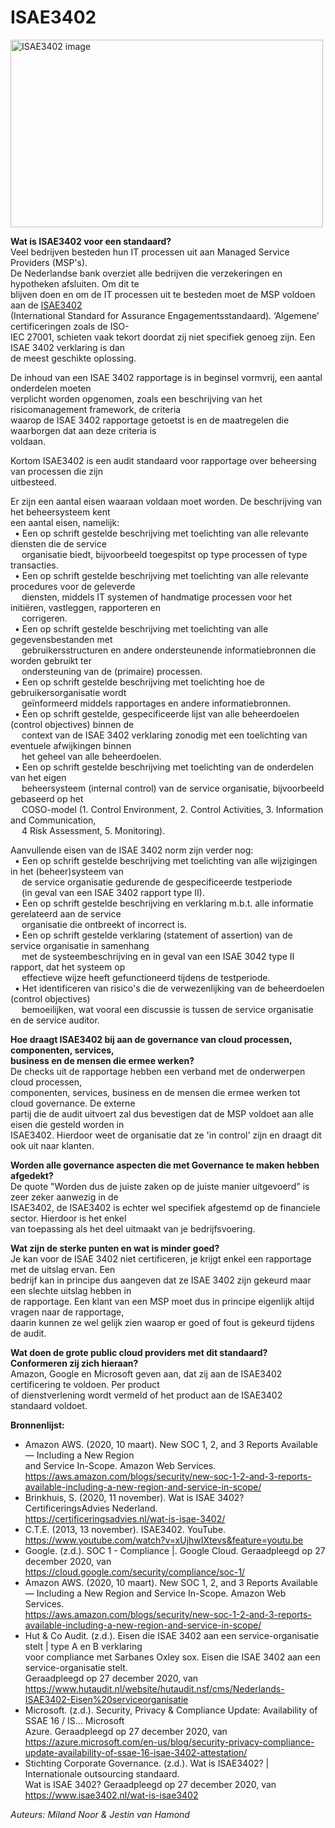 # ISAE3402 

<img src='https://itagil.dk/wp-content/uploads/2019/12/nyhed-isae-3402-type-2.jpg' alt='ISAE3402 image' style='width:500px;height:300px;'>

[comment]: <> (Uitleg wat ISAE3402 precies voor een standaard is.)
<b>Wat is ISAE3402 voor een standaard? </b></br>
Veel bedrijven besteden hun IT processen uit aan Managed Service Providers (MSP's).</br> De Nederlandse bank overziet alle bedrijven die verzekeringen en hypotheken afsluiten. Om dit te</br> blijven doen en om de IT processen uit te besteden moet de MSP voldoen aan de <a href="https://certificeringsadvies.nl/wat-is-isae-3402" target="_top">ISAE3402</a> </br> (International Standard for Assurance Engagementsstandaard).
‘Algemene’ certificeringen zoals de ISO-</br>IEC 27001, schieten vaak tekort doordat zij niet specifiek genoeg zijn. Een ISAE 3402 verklaring is dan </br>de meest geschikte oplossing. 

De inhoud van een ISAE 3402 rapportage is in beginsel vormvrij, een aantal onderdelen moeten </br> verplicht worden opgenomen, zoals een beschrijving van het risicomanagement framework, de criteria </br> waarop de ISAE 3402 rapportage getoetst is en de maatregelen die waarborgen dat aan deze criteria is </br>voldaan.

Kortom ISAE3402 is een audit standaard voor rapportage over beheersing van processen die zijn </br> uitbesteed.

Er zijn een aantal eisen waaraan voldaan moet worden.
De beschrijving van het beheersysteem kent </br> een aantal eisen, namelijk: </br>
&ensp;• Een op schrift gestelde beschrijving met toelichting van alle relevante diensten die de service </br> &ensp;&ensp; organisatie biedt, bijvoorbeeld toegespitst op type processen of type transacties. </br>
&ensp;• Een op schrift gestelde beschrijving met toelichting van alle relevante procedures voor de geleverde </br> &ensp;&ensp; diensten, middels IT systemen of handmatige processen voor het initiëren, vastleggen, rapporteren en </br> &ensp;&ensp; corrigeren. </br>
&ensp;• Een op schrift gestelde beschrijving met toelichting van alle gegevensbestanden met </br> &ensp;&ensp; gebruikersstructuren en andere ondersteunende informatiebronnen die worden gebruikt ter </br> &ensp;&ensp; ondersteuning van de (primaire) processen. </br> 
&ensp;• Een op schrift gestelde beschrijving met toelichting hoe de gebruikersorganisatie wordt </br> &ensp;&ensp; geïnformeerd middels rapportages en andere informatiebronnen. </br>
&ensp;• Een op schrift gestelde, gespecificeerde lijst van alle beheerdoelen (control objectives) binnen de </br> &ensp;&ensp; context van de ISAE 3402 verklaring zonodig met een toelichting van eventuele afwijkingen binnen </br> &ensp;&ensp; het geheel van alle beheerdoelen. </br> 
&ensp;• Een op schrift gestelde beschrijving met toelichting van de onderdelen van het eigen </br> &ensp;&ensp; beheersysteem (internal control) van de service organisatie, bijvoorbeeld gebaseerd op het </br> &ensp;&ensp; COSO-model (1. Control Environment, 2. Control Activities, 3. Information and Communication, </br> &ensp;&ensp; 4 Risk Assessment, 5. Monitoring).

Aanvullende eisen van de ISAE 3402 norm zijn verder nog: </br>
&ensp;• Een op schrift gestelde beschrijving met toelichting van alle wijzigingen in het (beheer)systeem van </br> &ensp;&ensp; de service organisatie gedurende de gespecificeerde testperiode </br> &ensp;&ensp; (in geval van een ISAE 3402 rapport type II). </br>
&ensp;• Een op schrift gestelde beschrijving en verklaring m.b.t. alle informatie gerelateerd aan de service </br> &ensp;&ensp; organisatie die ontbreekt of incorrect is. </br>
&ensp;• Een op schrift gestelde verklaring (statement of assertion) van de service organisatie in samenhang </br> &ensp;&ensp; met de systeembeschrijving en in geval van een ISAE 3042 type II rapport, dat het systeem op </br> &ensp;&ensp; effectieve wijze heeft gefunctioneerd tijdens de testperiode. </br>
 &ensp;• Het identificeren van risico's die de verwezenlijking van de beheerdoelen (control objectives) </br> &ensp;&ensp; bemoeilijken, wat vooral een discussie is tussen de service organisatie en de service auditor. 

[comment]: <> (Uitleg wat ISAE3402 bijdraagt aan de governance voor de mensen die ermee werken.)
<b>Hoe draagt ISAE3402 bij aan de governance van cloud processen, componenten, services, </br> business en de mensen die ermee werken?</b></br>
De checks uit de rapportage hebben een verband met de onderwerpen cloud processen, </br> componenten, services, business en de mensen die ermee werken tot cloud governance.
De externe </br>partij die de audit uitvoert zal dus bevestigen dat de MSP voldoet aan alle eisen die gesteld worden in </br>ISAE3402. Hierdoor weet de organisatie dat ze 'in control' zijn en draagt dit ook uit naar klanten.

[comment]: <> (Uitleg op de vraag of governance wordt afgedekt.)
<b>Worden alle governance aspecten die met Governance te maken hebben afgedekt?</b></br>
De quote "Worden dus de juiste zaken op de juiste manier uitgevoerd" is zeer zeker aanwezig in de </br> ISAE3402, de ISAE3402 is echter wel specifiek afgestemd op de financiele sector. Hierdoor is het enkel </br> van toepassing als het deel uitmaakt van je bedrijfsvoering. 

[comment]: <> (Uitleg wat de zwakke en sterke punten van ISAE3402 zijn.)
<b>Wat zijn de sterke punten en wat is minder goed?</b></br>
Je kan voor de ISAE 3402 niet certificeren, je krijgt enkel een rapportage met de uitslag ervan. Een </br>bedrijf kan in principe dus aangeven dat ze ISAE 3402 zijn gekeurd maar een slechte uitslag hebben in </br> de rapportage. 
Een klant van een MSP moet dus in principe eigenlijk altijd vragen naar de rapportage,</br> daarin kunnen ze wel gelijk zien waarop er goed of fout is gekeurd tijdens de audit.

[comment]: <> (Uitleg of de grote public cloud providers zich conformeren aan ISAE3402.)
<b>Wat doen de grote public cloud providers met dit standaard? Conformeren zij zich hieraan?</b></br>
Amazon, Google en Microsoft geven aan, dat zij aan de ISAE3402 certificering te voldoen.
Per product </br> of dienstverlening wordt vermeld of het product aan de ISAE3402 standaard voldoet.

[comment]: <> (Lijst met alle bronnen)
<b>Bronnenlijst:</b>
- Amazon AWS. (2020, 10 maart). New SOC 1, 2, and 3 Reports Available — Including a New Region </br> and Service In-Scope. Amazon Web Services. </br>https://aws.amazon.com/blogs/security/new-soc-1-2-and-3-reports-available-including-a-new-region-and-service-in-scope/ </br>
- Brinkhuis, S. (2020, 11 november). Wat is ISAE 3402? CertificeringsAdvies Nederland. </br> https://certificeringsadvies.nl/wat-is-isae-3402/ </br>
- C.T.E. (2013, 13 november). ISAE3402. YouTube. </br> https://www.youtube.com/watch?v=xUjhwIXtevs&feature=youtu.be </br>
- Google. (z.d.). SOC 1 - Compliance |. Google Cloud. Geraadpleegd op 27 december 2020, van </br> https://cloud.google.com/security/compliance/soc-1/ </br>
- Amazon AWS. (2020, 10 maart). New SOC 1, 2, and 3 Reports Available — Including a New Region and Service In-Scope. Amazon Web Services. </br>https://aws.amazon.com/blogs/security/new-soc-1-2-and-3-reports-available-including-a-new-region-and-service-in-scope/ </br>
- Hut & Co Audit. (z.d.). Eisen die ISAE 3402 aan een service-organisatie stelt | type A en B verklaring </br> voor compliance met Sarbanes Oxley sox. Eisen die ISAE 3402 aan een service-organisatie stelt. </br>Geraadpleegd op 27 december 2020, van </br>https://www.hutaudit.nl/website/hutaudit.nsf/cms/Nederlands-ISAE3402-Eisen%20serviceorganisatie </br>
- Microsoft. (z.d.). Security, Privacy & Compliance Update: Availability of SSAE 16 / IS... Microsoft </br> Azure. Geraadpleegd op 27 december 2020, van </br> https://azure.microsoft.com/en-us/blog/security-privacy-compliance-update-availability-of-ssae-16-isae-3402-attestation/ </br>
- Stichting Corporate Governance. (z.d.). Wat is ISAE3402? | Internationale outsourcing standaard. </br> Wat is ISAE 3402? Geraadpleegd op 27 december 2020, van </br> https://www.isae3402.nl/wat-is-isae3402

<i>Auteurs: Miland Noor & Jestin van Hamond</i>

